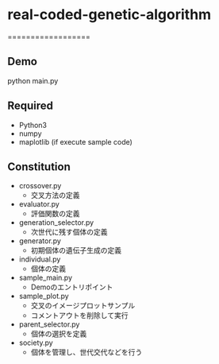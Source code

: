 # real-coded-genetic-algorithm

==================

## Demo
python main.py

## Required

* Python3
* numpy
* maplotlib (if execute sample code)

## Constitution

* crossover.py
    * 交叉方法の定義
* evaluator.py
    * 評価関数の定義
* generation_selector.py
    * 次世代に残す個体の定義
* generator.py
    * 初期個体の遺伝子生成の定義
* individual.py
    * 個体の定義
* sample_main.py
    * Demoのエントリポイント
* sample_plot.py
    * 交叉のイメージプロットサンプル
    * コメントアウトを削除して実行
* parent_selector.py
    * 個体の選択を定義
* society.py
    * 個体を管理し、世代交代などを行う
